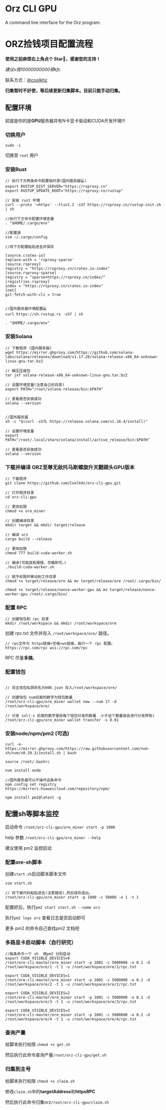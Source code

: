 # Orz CLI GPU
A command line interface for the Orz program.

# ORZ捡钱项目配置流程

**使用之前麻烦右上角点个 Star🌟，感谢您的支持！**

*建议v我10000000000顿kfc*

联系方式：[@coolkhz](https://t.me/coolkhz)

**归集暂时不好使，等后续更新归集脚本。目前只能手动归集。**

## 配置环境

前提是你的是**GPU**服务器并有N卡显卡驱动和CUDA开发环境!!!

### 切换用户

```
sudo -i
```
切换至 `root` 用户

### 安装Rust

```
// 执行下方两条命令配置临时源(国内服务器💻)
export RUSTUP_DIST_SERVER="https://rsproxy.cn"
export RUSTUP_UPDATE_ROOT="https://rsproxy.cn/rustup"

// 安装 rust 环境
curl --proto '=https' --tlsv1.2 -sSf https://rsproxy.cn/rustup-init.sh | sh

//执行下方命令配置环境变量
. "$HOME/.cargo/env"

//配置源
vim ~/.cargo/config

//将下方配置粘贴进去并保存

[source.crates-io]
replace-with = 'rsproxy-sparse'
[source.rsproxy]
registry = "https://rsproxy.cn/crates.io-index"
[source.rsproxy-sparse]
registry = "sparse+https://rsproxy.cn/index/"
[registries.rsproxy]
index = "https://rsproxy.cn/crates.io-index"
[net]
git-fetch-with-cli = true


//国外服务器环境配置💻
curl https://sh.rustup.rs -sSf | sh

. "$HOME/.cargo/env"

```

### 安装Solana

```
// 下载程序 (国内服务器)
wget https://mirror.ghproxy.com/https://github.com/solana-labs/solana/releases/download/v1.17.28/solana-release-x86_64-unknown-linux-gnu.tar.bz2

// 解压压缩包
tar jxf solana-release-x86_64-unknown-linux-gnu.tar.bz2

// 设置环境变量(注意自己的目录)
export PATH="/root/solana-release/bin:$PATH"

// 查看是否安装成功
solana --version


//国外服务器
sh -c "$(curl -sSfL https://release.solana.com/v1.18.4/install)"

// 设置环境变量
export PATH="/root/.local/share/solana/install/active_release/bin:$PATH"

// 查看是否安装成功
solana --version
```

### 下载并编译 ORZ至尊无敌托马斯螺旋升天翻跟头GPU版本

```
// 下载程序
git clone https://github.com/CoolkHz/orz-cli-gpu.git

// 打开程序目录
cd orz-cli-gpu

// 更改权限
chmod +x ore_miner

// 创建编译目录
mkdir target && mkdir target/release

// 编译 orz
cargo build --release

// 更改权限
chmod 777 build-cuda-worker.sh

// 编译(可能就有报错，忽略即可。)
./build-cuda-worker.sh

// 赋予权限并移动到工作目录
chmod +x target/release/ore && mv target/release/ore /root/.cargo/bin/

chmod +x target/release/nonce-worker-gpu && mv target/release/nonce-worker-gpu /root/.cargo/bin/
```

### 配置 RPC

```
// 创建钱包和 rpc 目录
mkdir /root/workspace && mkdir /root/workspace/ore
```

创建 rpc.txt 文件并存入 `/root/workspace/ore/` 路径。

```
// rpc文件为 https链接+空格+ws链接，每行一个 rpc 配置。
https://rpc.com/rpc wss://rpc.com/rpc
```

RPC 尽量**多搞**。

### 配置钱包

```

// 将主钱包私钥命名为000.json 存入/root/workspace/ore/

// 创建钱包 num后面的数字为钱包数量
/root/orz-cli-gpu/ore_miner wallet new --num 17 -d /root/workspace/ore/

// 分发 sol(-s 后面的数字是给每个钱包分发的数量  小于这个数量就会进行分发转账)
/root/orz-cli-gpu/ore_miner wallet transfer -s 0.01

```

### 安装node/npm/pm2 (可选)

```
curl -o- https://mirror.ghproxy.com/https://raw.githubusercontent.com/nvm-sh/nvm/v0.39.3/install.sh | bash

source /root/.bashrc

nvm install node

//国外服务器可以不操作这条命令
npm config set registry https://mirrors.huaweicloud.com/repository/npm/

npm install pm2@latest -g
```

## 配置sh等脚本监控

启动命令 `/root/orz-cli-gpu/ore_miner start -p 1000`

help 参数 `/root/orz-cli-gpu/ore_miner --help`

建议使用 pm2 监控启动

### 配置ore-sh脚本

创建`start.sh`启动脚本脚本文件

```
vim start.sh

// 将下面代码粘贴进去(注意路径),然后保存退出。
/root/orz-cli-gpu/ore_miner start -p 1000 -c 50000 -o 1 -t 1

```

配置好后，执行`pm2 start start.sh --name orz`

执行`pm2 logs orz` 查看日志是否启动即可

更多 pm2 的命令自己查找pm2 文档吧

### 多路显卡启动脚本（自行研究）

```
//每条命令一个 sh  用pm2 分别启动
export CUDA_VISIBLE_DEVICES=0
/root/ore-cli-master/ore_miner start -p 1001 -c 5000000 -o 0.1 -d /root/workspace/ore/1 -t 1 -u /root/workspace/ore/1/rpc.txt

export CUDA_VISIBLE_DEVICES=1
/root/ore-cli-master/ore_miner start -p 1001 -c 5000000 -o 0.1 -d /root/workspace/ore/2 -t 1 -u /root/workspace/ore/2/rpc.txt

export CUDA_VISIBLE_DEVICES=2
/root/ore-cli-master/ore_miner start -p 1001 -c 5000000 -o 0.1 -d /root/workspace/ore/3 -t 1 -u /root/workspace/ore/3/rpc.txt

export CUDA_VISIBLE_DEVICES=3
/root/ore-cli-master/ore_miner start -p 1001 -c 5000000 -o 0.1 -d /root/workspace/ore/4 -t 1 -u /root/workspace/ore/4/rpc.txt

```
### 查询产量

给脚本执行权限 `chmod +x get.sh`

然后执行此命令查询产量`/root/orz-cli-gpu/get.sh`

### 归集到主号

给脚本执行权限 `chmod +x claim.sh`

修改`claim.sh`中的**targetAddress**和**httpsRPC**

然后执行此命令归集orz`/root/orz-cli-gpu/claim.sh`